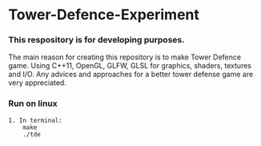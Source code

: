 # Tower-Defence-Experiment

### This respository is for developing purposes.

The main reason for creating this repository is to make Tower Defence game. Using C++11, OpenGL, GLFW, GLSL for graphics, shaders, textures and I/O. Any advices and approaches for a better tower defense game are very appreciated.

### Run on linux
    1. In terminal:
        make
        ./tde
